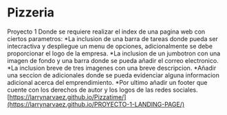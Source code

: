 ﻿# Pizzeria
Proyecto 1
Donde se requiere realizar el index de una pagina web con ciertos parametros:
*La inclusion de una barra de tareas donde pueda ser intecractiva y despliegue un menu de opciones, adicionalmente se debe proporcionar el logo de la empresa.
*La inclusion de un jumbotron con una imagen de fondo y una barra donde se pueda añadir el correo electronico.
*La inclusion breve de tres imagenes con una breve descripcion.
*Añadir una seccion de adicionales donde se pueda evidenciar alguna informacion adicional acerca del emprendimiento.
*Por ultimo añadir un footer que cuente con los derechos de autor y los logos de las redes sociales.
[https://larrynarvaez.github.io/Pizzatime/](https://larrynarvaez.github.io/PROYECTO-1-LANDING-PAGE/)
